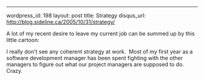 --- 
wordpress_id: 198
layout: post
title: Strategy
disqus_url: http://blog.sideline.ca/2005/10/31/strategy/

<p>A lot of my recent desire to leave my current job can be summed up by this little cartoon:<img alt="" hspace="10" src="http://www.dilbert.com/comics/dilbert/archive/images/dilbert2732610051031.gif" vspace="5" border="0" /></p>
<p>I really don't see any coherent strategy at work.  Most of my first year as a software development manager has been spent fighting with the other managers to figure out what our project managers are supposed to do.  Crazy.</p>
